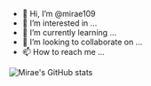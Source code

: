 - 👋 Hi, I’m @mirae109
- 👀 I’m interested in ...
- 🌱 I’m currently learning ...
- 💞️ I’m looking to collaborate on ...
- 📫 How to reach me ...

![Mirae's GitHub stats](https://github-readme-stats.vercel.app/api?username=anuraghazra&show_icons=true&theme=radical)
